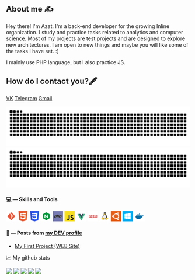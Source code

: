 ## About me :writing_hand:

Hey there! I'm Azat. I'm a back-end developer for the growing Inline organization. I study and practice tasks related to analytics and computer science. Most of my projects are test projects and are designed to explore new architectures. I am open to new things and maybe you will like some of the tasks I have set. :)

I mainly use PHP language, but I also practice JS.

## How do I contact you?🖋️

[VK](https://vk.com/ptaha99)
[Telegram](https://tlgg.ru/@RIDOS32)
[Gmail](mailto:smartsites.dev27@gmail.com)


![github contribution grid snake animation](https://raw.githubusercontent.com/gil9red/gil9red/output/github-contribution-grid-snake.svg#gh-light-mode-only)
![github contribution grid snake animation](https://raw.githubusercontent.com/gil9red/gil9red/output/github-contribution-grid-snake-dark.svg#gh-dark-mode-only)

#### 💻 — Skills and Tools

<p align="left">
    <img height="28" width="28" src="https://raw.githubusercontent.com/edent/SuperTinyIcons/master/images/svg/git.svg" />
    <img height="28" width="28" src="https://raw.githubusercontent.com/edent/SuperTinyIcons/master/images/svg/html5.svg" />
    <img height="28" width="28" src="https://raw.githubusercontent.com/edent/SuperTinyIcons/master/images/svg/css3.svg" />
    <img height="28" width="28" src="https://raw.githubusercontent.com/edent/SuperTinyIcons/master/images/svg/nginx.svg" />
    <img height="28" width="28" src="https://raw.githubusercontent.com/edent/SuperTinyIcons/master/images/svg/php.svg" />
    <img height="28" width="28" src="https://raw.githubusercontent.com/edent/SuperTinyIcons/master/images/svg/javascript.svg" />
    <img height="28" width="28" src="https://raw.githubusercontent.com/edent/SuperTinyIcons/master/images/svg/vue.svg" />
    <img height="28" width="28" src="https://raw.githubusercontent.com/edent/SuperTinyIcons/master/images/svg/npm.svg" />    
    <img height="28" width="28" src="https://raw.githubusercontent.com/edent/SuperTinyIcons/master/images/svg/linux.svg" />
    <img height="28" width="28" src="https://raw.githubusercontent.com/edent/SuperTinyIcons/master/images/svg/ubuntu.svg" />
    <img height="28" width="28" src="https://raw.githubusercontent.com/edent/SuperTinyIcons/master/images/svg/windows.svg" />
    <img height="28" width="28" src="https://raw.githubusercontent.com/edent/SuperTinyIcons/master/images/svg/docker.svg" />
</p>

####   📝 — Posts from [my DEV profile](https://dev.to/ridos)

<!-- BLOG-POST-LIST:START -->
- [My First Project &lpar;WEB Site&rpar;](https://dev.to/ridos/my-first-project-web-site-mph)
<!-- BLOG-POST-LIST:END -->

📈 My github stats

![](https://github-profile-summary-cards.vercel.app/api/cards/profile-details?username=ridos&theme=solarized_dark)
![](https://github-profile-summary-cards.vercel.app/api/cards/most-commit-language?username=ridos&theme=solarized_dark)
![](https://github-profile-summary-cards.vercel.app/api/cards/repos-per-language?username=ridos&theme=solarized_dark)
![](https://github-profile-summary-cards.vercel.app/api/cards/stats?username=ridos&theme=solarized_dark)
![](https://github-profile-summary-cards.vercel.app/api/cards/productive-time?username=ridos&theme=solarized_dark)
